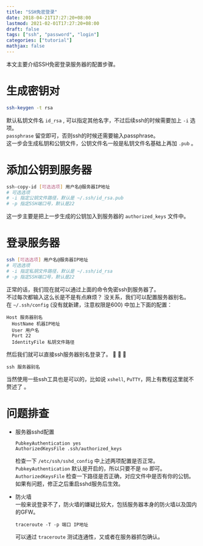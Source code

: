 ```yaml
---
title: "SSH免密登录"
date: 2018-04-21T17:27:20+08:00
lastmod: 2021-02-01T17:27:20+08:00
draft: false
tags: ["ssh", "password", "login"]
categories: ["tutorial"]
mathjax: false
---
```


本文主要介绍SSH免密登录服务器的配置步骤。  
<!--more-->

# 生成密钥对
```sh
ssh-keygen -t rsa
```
默认私钥文件名 `id_rsa` , 可以指定其他名字，不过后续ssh的时候需要加上 `-i` 选项。  
`passphrase` 留空即可，否则ssh的时候还需要输入passphrase。  
这一步会生成私钥和公钥文件，公钥文件名一般是私钥文件名基础上再加 `.pub` 。  

# 添加公钥到服务器
```sh
ssh-copy-id [可选选项] 用户名@服务器IP地址
# 可选选项
# -i 指定公钥文件路径，默认是 ~/.ssh/id_rsa.pub
# -p 指定SSH端口号，默认是22
```
这一步主要是把上一步生成的公钥加入到服务器的 `authorized_keys` 文件中。  

# 登录服务器
```sh
ssh [可选选项] 用户名@服务器IP地址 
# 可选选项
# -i 指定私钥文件路径，默认是 ~/.ssh/id_rsa
# -p 指定SSH端口号，默认是22
```
正常的话，我们现在就可以通过上面的命令免密ssh到服务器了。  
不过每次都输入这么长是不是有点麻烦？ 没关系，我们可以配置服务器别名。  
在 `~/.ssh/config` (没有就新建，注意权限是600) 中加上下面的配置：  
```
Host 服务器别名
  HostName 机器IP地址
  User 用户名
  Port 22
  IdentityFile 私钥文件路径
```
然后我们就可以直接ssh服务器别名登录了。 :tada: :tada: :tada:  
```
ssh 服务器别名
```
当然使用一些ssh工具也是可以的，比如说 `xshell`, `PuTTY`，网上有教程这里就不赘述了 。  

# 问题排查
- 服务器sshd配置  
  ```
  PubkeyAuthentication yes
  AuthorizedKeysFile .ssh/authorized_keys
  ```
  检查一下 `/etc/ssh/sshd_config` 中上述两项配置是否正常。  
  `PubkeyAuthentication` 默认是开启的，所以只要不是 `no` 即可。  
  `AuthorizedKeysFile` 检查一下路径是否正确，对应文件中是否有你的公钥。  
  如果有问题，修正之后重启sshd服务后生效。  

- 防火墙  
  一般来说登录不了，防火墙的嫌疑比较大，包括服务器本身的防火墙以及国内的GFW。  
  ```
  traceroute -T -p 端口 IP地址
  ```
  可以通过 `traceroute` 测试连通性，又或者在服务器抓包确认。  

